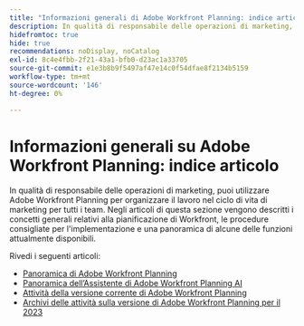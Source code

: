 ```yaml
---
title: "Informazioni generali di Adobe Workfront Planning: indice articolo"
description: In qualità di responsabile delle operazioni di marketing, puoi utilizzare Adobe Workfront Planning per organizzare il lavoro nel ciclo di vita di marketing per tutti i team. Negli articoli di questa sezione vengono descritti i concetti generali relativi alla pianificazione di Workfront, le procedure consigliate per l'implementazione e una panoramica di alcune delle funzioni attualmente disponibili.
hidefromtoc: true
hide: true
recommendations: noDisplay, noCatalog
exl-id: 8c4e4fbb-2f21-43a1-bfb0-d23ac1a33705
source-git-commit: e1e3b8b9f5497af47e14c0f54dfae8f2134b5159
workflow-type: tm+mt
source-wordcount: '146'
ht-degree: 0%

---
```


# Informazioni generali su Adobe Workfront Planning: indice articolo

In qualità di responsabile delle operazioni di marketing, puoi utilizzare Adobe Workfront Planning per organizzare il lavoro nel ciclo di vita di marketing per tutti i team. Negli articoli di questa sezione vengono descritti i concetti generali relativi alla pianificazione di Workfront, le procedure consigliate per l&#39;implementazione e una panoramica di alcune delle funzioni attualmente disponibili.

Rivedi i seguenti articoli:

* [Panoramica di Adobe Workfront Planning](/help/quicksilver/planning/general/planning-overview.md)
* [Panoramica dell’Assistente di Adobe Workfront Planning AI](/help/quicksilver/planning/general/planning-ai-assistant-overview.md)
* [Attività della versione corrente di Adobe Workfront Planning](/help/quicksilver/planning/general/release-activity.md)
* [Archivi delle attività sulla versione di Adobe Workfront Planning per il 2023](/help/quicksilver/planning/general/release-activity-archives-2023.md)

